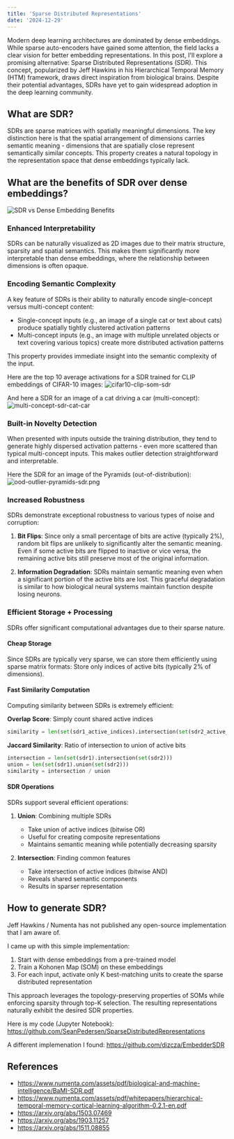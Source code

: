 ```yaml
---
title: 'Sparse Distributed Representations'
date: '2024-12-29'
---
```

Modern deep learning architectures are dominated by dense embeddings. While sparse auto-encoders have gained some attention, the field lacks a clear vision for better embedding representations. In this post, I'll explore a promising alternative: Sparse Distributed Representations (SDR). This concept, popularized by Jeff Hawkins in his Hierarchical Temporal Memory (HTM) framework, draws direct inspiration from biological brains. Despite their potential advantages, SDRs have yet to gain widespread adoption in the deep learning community.

## What are SDR?

SDRs are sparse matrices with spatially meaningful dimensions. The key distinction here is that the spatial arrangement of dimensions carries semantic meaning - dimensions that are spatially close represent semantically similar concepts. This property creates a natural topology in the representation space that dense embeddings typically lack.

## What are the benefits of SDR over dense embeddings?

![SDR vs Dense Embedding Benefits](/images/dense-vs-sdr.svg)

### Enhanced Interpretability

SDRs can be naturally visualized as 2D images due to their matrix structure, sparsity and spatial semantics. This makes them significantly more interpretable than dense embeddings, where the relationship between dimensions is often opaque.

### Encoding Semantic Complexity

A key feature of SDRs is their ability to naturally encode single-concept versus multi-concept content:

- Single-concept inputs (e.g., an image of a single cat or text about cats) produce spatially tightly clustered activation patterns
- Multi-concept inputs (e.g., an image with multiple unrelated objects or text covering various topics) create more distributed activation patterns

This property provides immediate insight into the semantic complexity of the input.

Here are the top 10 average activations for a SDR trained for CLIP embeddings of CIFAR-10 images:
![cifar10-clip-som-sdr](/images/cifar10-clip-som-sdr.png)

And here a SDR for an image of a cat driving a car (multi-concept):
![multi-concept-sdr-cat-car](/images/poly-semantic-sdr-cat-car.png)

### Built-in Novelty Detection

When presented with inputs outside the training distribution, they tend to generate highly dispersed activation patterns - even more scattered than typical multi-concept inputs. This makes outlier detection straightforward and interpretable.

Here the SDR for an image of the Pyramids (out-of-distribution):
![ood-outlier-pyramids-sdr.png](/images/ood-outlier-pyramids-sdr.png)

### Increased Robustness

SDRs demonstrate exceptional robustness to various types of noise and corruption:

1. **Bit Flips**: Since only a small percentage of bits are active (typically 2%), random bit flips are unlikely to significantly alter the semantic meaning. Even if some active bits are flipped to inactive or vice versa, the remaining active bits still preserve most of the original information.

2. **Information Degradation**: SDRs maintain semantic meaning even when a significant portion of the active bits are lost. This graceful degradation is similar to how biological neural systems maintain function despite losing neurons.

### Efficient Storage + Processing

SDRs offer significant computational advantages due to their sparse nature.

#### Cheap Storage

Since SDRs are typically very sparse, we can store them efficiently using sparse matrix formats: Store only indices of active bits (typically 2% of dimensions).

#### Fast Similarity Computation

Computing similarity between SDRs is extremely efficient:

**Overlap Score**: Simply count shared active indices

```python
similarity = len(set(sdr1_active_indices).intersection(set(sdr2_active_indices)))
```

**Jaccard Similarity**: Ratio of intersection to union of active bits

```python
intersection = len(set(sdr1).intersection(set(sdr2)))
union = len(set(sdr1).union(set(sdr2)))
similarity = intersection / union
```

#### SDR Operations

SDRs support several efficient operations:

1. **Union**: Combining multiple SDRs
   - Take union of active indices (bitwise OR)
   - Useful for creating composite representations
   - Maintains semantic meaning while potentially decreasing sparsity

2. **Intersection**: Finding common features
   - Take intersection of active indices (bitwise AND)
   - Reveals shared semantic components
   - Results in sparser representation

## How to generate SDR?

Jeff Hawkins / Numenta has not published any open-source implementation that I am aware of.

I came up with this simple implementation:

1. Start with dense embeddings from a pre-trained model
2. Train a Kohonen Map (SOM) on these embeddings
3. For each input, activate only K best-matching units to create the sparse distributed representation

This approach leverages the topology-preserving properties of SOMs while enforcing sparsity through top-K selection. The resulting representations naturally exhibit the desired SDR properties.

Here is my code (Jupyter Notebook): <https://github.com/SeanPedersen/SparseDistributedRepresentations>

A different implemenation I found: <https://github.com/dizcza/EmbedderSDR>

## References

- <https://www.numenta.com/assets/pdf/biological-and-machine-intelligence/BaMI-SDR.pdf>
- <https://www.numenta.com/assets/pdf/whitepapers/hierarchical-temporal-memory-cortical-learning-algorithm-0.2.1-en.pdf>
- <https://arxiv.org/abs/1503.07469>
- <https://arxiv.org/abs/1903.11257>
- <https://arxiv.org/abs/1511.08855>
